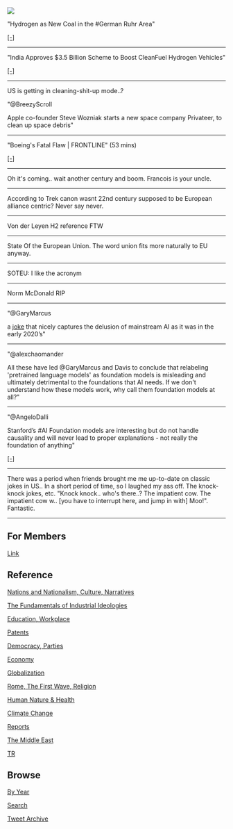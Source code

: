 <img src="https://drive.google.com/uc?export=view&id=1B2wf9R7AMH1d7Vw6e2mucLbIQ5NSjir7"/>



"Hydrogen as New Coal in the #German Ruhr Area"

[[-]](https://bit.ly/3Cgcni4)

---

"India Approves $3.5 Billion Scheme to Boost CleanFuel Hydrogen Vehicles"

[[-]](https://bit.ly/3kbYETa)

---

US is getting in cleaning-shit-up mode..? 

"@BreezyScroll

Apple co-founder Steve Wozniak starts a new space company Privateer,
to clean up space debris"

---

"Boeing's Fatal Flaw | FRONTLINE" (53 mins)

[[-]](https://youtu.be/wXMO0bhPhCw)

---

Oh it's coming.. wait another century and boom. Francois is your uncle.

---

According to Trek canon wasnt 22nd century supposed to be European
alliance centric? Never say never. 

---

Von der Leyen H2 reference FTW

---

State Of the European Union. The word union fits more naturally to EU anyway.

---

SOTEU: I like the acronym

---

Norm McDonald RIP

---

"@GaryMarcus

a [joke](https://twitter.com/berilsirmacek/status/1437811058069098501) that nicely
captures the delusion of mainstream AI as it was in the early 2020’s"

---

"@alexchaomander

All these have led @GaryMarcus and Davis to conclude that relabeling
'pretrained language models' as foundation models is misleading and
ultimately detrimental to the foundations that AI needs. If we don't
understand how these models work, why call them foundation models at
all?"

---

"@AngeloDalli

Stanford’s #AI Foundation models are interesting but do not handle
causality and will never lead to proper explanations - not really the
foundation of anything"

[[-]](https://twitter.com/AngeloDalli/status/1437434536078585857)

---

There was a period when friends brought me me up-to-date on classic
jokes in US.. In a short period of time, so I laughed my ass off. The
knock-knock jokes, etc. "Knock knock.. who's there..? The impatient
cow. The impatient cow w.. [you have to interrupt here, and jump in
with] Moo!". Fantastic.

---

## For Members

[Link](https://thirdwave-members.herokuapp.com)

## Reference

[Nations and Nationalism, Culture, Narratives](/2013/02/nations-and-nationalism.md)

[The Fundamentals of Industrial Ideologies](/2011/04/fundamentals-of-industrial-ideologies.md)

[Education, Workplace](2017/09/education-workplace.md)

[Patents](/2018/09/patents.md)

[Democracy, Parties](/2016/11/democracy.md)

[Economy](/2018/05/economy.md)

[Globalization](/2018/09/globalization.md)

[Rome, The First Wave, Religion](/2017/12/rome.md)

[Human Nature & Health](/2020/07/human-nature.md)

[Climate Change](/2018/12/climate.md)

[Reports](/2019/05/reports.md)

[The Middle East](/2019/07/middleeast.md)

[TR](../tr)

## Browse

[By Year](years.md)

[Search](search.html)

[Tweet Archive](/tweets/README.md)


